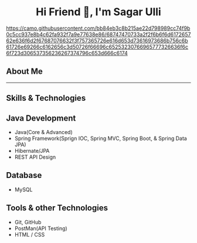 ## <h1 align="center">Hi Friend 👋, I'm Sagar Ulli</h1>
https://camo.githubusercontent.com/bb84eb3c8b215ae22d798989cc74f9b0c5cc937e8b4c62fa932f7a9e77638e86/68747470733a2f2f6b6f6d617265762e636f6d2f67687076632f3f757365726e616d653d73616973686b756c6b61726e69266c6162656c3d50726f66696c65253230766965777326636f6c6f723d306537356236267374796c653d666c6174
## About Me
-------------------------------------------------------------------------
## Skills & Technologies
## Java Development
- Java(Core & Advanced)
- Spring Framework(Sprign IOC, Spring MVC, Spring Boot, & Spring Data JPA)
- Hibernate/JPA
- REST API Design

## Database
- MySQL

## Tools & other Technologies
- Git, GitHub
- PostMan(API Testing)
- HTML / CSS
